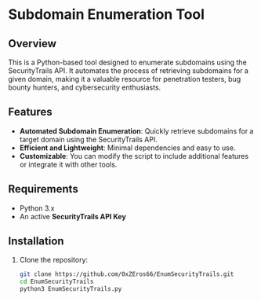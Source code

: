 # Subdomain Enumeration Tool

## Overview
This is a Python-based tool designed to enumerate subdomains using the SecurityTrails API. It automates the process of retrieving subdomains for a given domain, making it a valuable resource for penetration testers, bug bounty hunters, and cybersecurity enthusiasts.

## Features
- **Automated Subdomain Enumeration**: Quickly retrieve subdomains for a target domain using the SecurityTrails API.
- **Efficient and Lightweight**: Minimal dependencies and easy to use.
- **Customizable**: You can modify the script to include additional features or integrate it with other tools.

## Requirements
- Python 3.x
- An active **SecurityTrails API Key**

## Installation
1. Clone the repository:
   ```bash
   git clone https://github.com/0xZEros66/EnumSecurityTrails.git
   cd EnumSecurityTrails
   python3 EnumSecurityTrails.py
